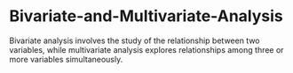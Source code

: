 # Bivariate-and-Multivariate-Analysis
Bivariate analysis involves the study of the relationship between two variables, while multivariate analysis explores relationships among three or more variables simultaneously.
